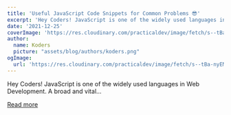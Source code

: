 ```yaml
---
title: 'Useful JavaScript Code Snippets for Common Problems 😎'
excerpt: 'Hey Coders! JavaScript is one of the widely used languages in Web Development.  A broad and vital...'
date: '2021-12-25'
coverImage: 'https://res.cloudinary.com/practicaldev/image/fetch/s--tBa-nyEM--/c_imagga_scale,f_auto,fl_progressive,h_420,q_auto,w_1000/https://dev-to-uploads.s3.amazonaws.com/uploads/articles/ha857rzbycbar5w54o2s.png'
author:
  name: Koders
  picture: "assets/blog/authors/koders.png"
ogImage:
  url: 'https://res.cloudinary.com/practicaldev/image/fetch/s--tBa-nyEM--/c_imagga_scale,f_auto,fl_progressive,h_420,q_auto,w_1000/https://dev-to-uploads.s3.amazonaws.com/uploads/articles/ha857rzbycbar5w54o2s.png'
---
```


Hey Coders! JavaScript is one of the widely used languages in Web Development.  A broad and vital...

[Read more](https://dev.to/codewithtee/useful-javascript-code-snippets-for-common-problems-2lpc)
